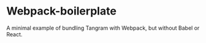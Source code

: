 # Webpack-boilerplate
A minimal example of bundling Tangram with Webpack, but without Babel or React.
